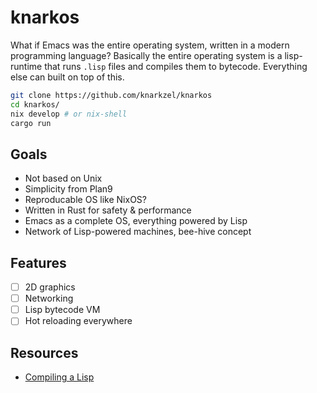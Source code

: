 # knarkos

What if Emacs was the entire operating system, written in a modern
programming language? Basically the entire operating system is a lisp-runtime
that runs `.lisp` files and compiles them to bytecode. Everything else can built
on top of this.

```bash
git clone https://github.com/knarkzel/knarkos
cd knarkos/
nix develop # or nix-shell
cargo run
```

## Goals

- Not based on Unix
- Simplicity from Plan9
- Reproducable OS like NixOS?
- Written in Rust for safety & performance
- Emacs as a complete OS, everything powered by Lisp
- Network of Lisp-powered machines, bee-hive concept

## Features

- [ ] 2D graphics
- [ ] Networking
- [ ] Lisp bytecode VM
- [ ] Hot reloading everywhere

## Resources

- [Compiling a Lisp](https://bernsteinbear.com/blog/compiling-a-lisp-1/)
